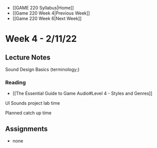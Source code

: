 - [[GAME 220 Syllabus|Home]]
- [[Game 220 Week 4|Previous Week]]
- [[Game 220 Week 6|Next Week]]

# Week 4 - 2/11/22

## Lecture Notes
Sound Design Basics (terminology;)

### Reading
- [[The Essential Guide to Game Audio#Level 4 - Styles and Genres]]

UI Sounds project lab time

Planned catch up time

## Assignments
- none